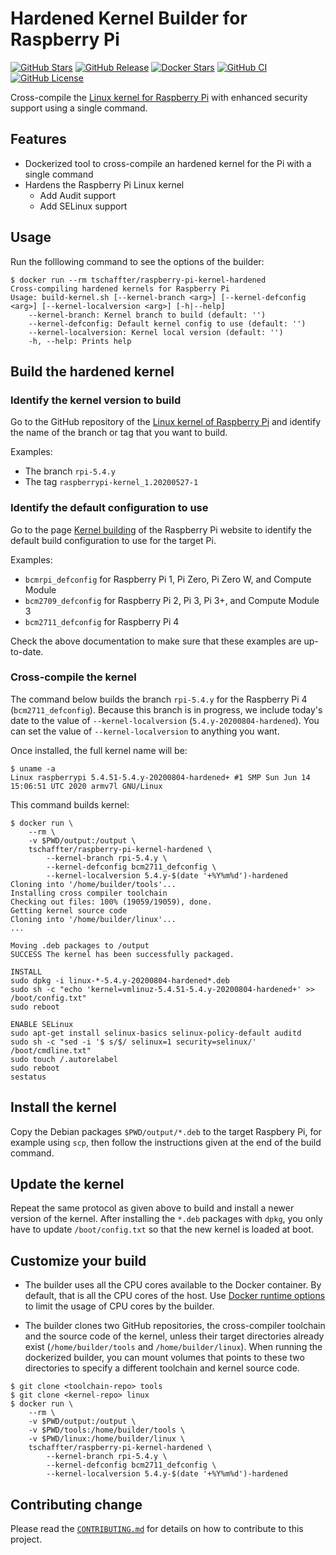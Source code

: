 # Hardened Kernel Builder for Raspberry Pi

[![GitHub Stars](https://img.shields.io/github/stars/tschaffter/raspberry-pi-kernel-hardened.svg?color=94398d&labelColor=555555&logoColor=ffffff&style=for-the-badge&logo=github)](https://github.com/tschaffter/raspberry-pi-kernel-hardened)
[![GitHub Release](https://img.shields.io/github/release/tschaffter/raspberry-pi-kernel-hardened.svg?color=94398d&labelColor=555555&logoColor=ffffff&style=for-the-badge&logo=github)](https://github.com/tschaffter/raspberry-pi-kernel-hardened/releases)
[![Docker Stars](https://img.shields.io/docker/stars/tschaffter/raspberry-pi-kernel-hardened.svg?color=94398d&labelColor=555555&logoColor=ffffff&style=for-the-badge&label=stars&logo=docker)](https://hub.docker.com/r/tschaffter/raspberry-pi-kernel-hardened)
[![GitHub CI](https://img.shields.io/github/workflow/status/tschaffter/raspberry-pi-kernel-hardened/ci.svg?color=94398d&labelColor=555555&logoColor=ffffff&style=for-the-badge&logo=github)](https://github.com/tschaffter/raspberry-pi-kernel-hardened)
[![GitHub License](https://img.shields.io/github/license/tschaffter/raspberry-pi-kernel-hardened.svg?color=94398d&labelColor=555555&logoColor=ffffff&style=for-the-badge&logo=github)](https://github.com/tschaffter/raspberry-pi-kernel-hardened)

Cross-compile the [Linux kernel for Raspberry Pi][raspberrypi_kernel_build] with
enhanced security support using a single command.

## Features

- Dockerized tool to cross-compile an hardened kernel for the Pi with a single command
- Hardens the Raspberry Pi Linux kernel
  - Add Audit support
  - Add SELinux support

## Usage

Run the folllowing command to see the options of the builder:

```console
$ docker run --rm tschaffter/raspberry-pi-kernel-hardened
Cross-compiling hardened kernels for Raspberry Pi
Usage: build-kernel.sh [--kernel-branch <arg>] [--kernel-defconfig <arg>] [--kernel-localversion <arg>] [-h|--help]
    --kernel-branch: Kernel branch to build (default: '')
    --kernel-defconfig: Default kernel config to use (default: '')
    --kernel-localversion: Kernel local version (default: '')
    -h, --help: Prints help
```

## Build the hardened kernel

### Identify the kernel version to build

Go to the GitHub repository of the [Linux kernel of Raspberry Pi][gh_raspberrypi/linux]
and identify the name of the branch or tag that you want to build.

Examples:

- The branch `rpi-5.4.y`
- The tag `raspberrypi-kernel_1.20200527-1`

### Identify the default configuration to use

Go to the page [Kernel building][raspberrypi_kernel_build] of the Raspberry Pi
website to identify the default build configuration to use for the target Pi.

Examples:

- `bcmrpi_defconfig` for Raspberry Pi 1, Pi Zero, Pi Zero W, and Compute Module
- `bcm2709_defconfig` for Raspberry Pi 2, Pi 3, Pi 3+, and Compute Module 3
- `bcm2711_defconfig` for Raspberry Pi 4

Check the above documentation to make sure that these examples are up-to-date.

### Cross-compile the kernel

The command below builds the branch `rpi-5.4.y` for the Raspberry Pi 4
(`bcm2711_defconfig`). Because this branch is in progress, we include today's
date to the value of `--kernel-localversion` (`5.4.y-20200804-hardened`). You
can set the value of `--kernel-localversion` to anything you want.

Once installed, the full kernel name will be:

```console
$ uname -a
Linux raspberrypi 5.4.51-5.4.y-20200804-hardened+ #1 SMP Sun Jun 14 15:06:51 UTC 2020 armv7l GNU/Linux
```

This command builds kernel:

```console
$ docker run \
    --rm \
    -v $PWD/output:/output \
    tschaffter/raspberry-pi-kernel-hardened \
        --kernel-branch rpi-5.4.y \
        --kernel-defconfig bcm2711_defconfig \
        --kernel-localversion 5.4.y-$(date '+%Y%m%d')-hardened
Cloning into '/home/builder/tools'...
Installing cross compiler toolchain
Checking out files: 100% (19059/19059), done.
Getting kernel source code
Cloning into '/home/builder/linux'...
...

Moving .deb packages to /output
SUCCESS The kernel has been successfully packaged.

INSTALL
sudo dpkg -i linux-*-5.4.y-20200804-hardened*.deb
sudo sh -c "echo 'kernel=vmlinuz-5.4.51-5.4.y-20200804-hardened+' >> /boot/config.txt"
sudo reboot

ENABLE SELinux
sudo apt-get install selinux-basics selinux-policy-default auditd
sudo sh -c "sed -i '$ s/$/ selinux=1 security=selinux/' /boot/cmdline.txt"
sudo touch /.autorelabel
sudo reboot
sestatus
```

## Install the kernel

Copy the Debian packages `$PWD/output/*.deb` to the target Raspbery Pi, for
example using `scp`, then follow the instructions given at the end of the build
command.

## Update the kernel

Repeat the same protocol as given above to build and install a newer version of
the kernel. After installing the `*.deb` packages with `dpkg`, you only have to
update `/boot/config.txt` so that the new kernel is loaded at boot.

## Customize your build

- The builder uses all the CPU cores available to the Docker container. By default,
that is all the CPU cores of the host. Use [Docker runtime options][docker_runtime_options]
to limit the usage of CPU cores by the builder.

- The builder clones two GitHub repositories, the cross-compiler toolchain and
the source code of the kernel, unless their target directories already exist
(`/home/builder/tools` and `/home/builder/linux`). When running the dockerized
builder, you can mount volumes that points to these two directories to specify
a different toolchain and kernel source code.

```console
$ git clone <toolchain-repo> tools
$ git clone <kernel-repo> linux
$ docker run \
    --rm \
    -v $PWD/output:/output \
    -v $PWD/tools:/home/builder/tools \
    -v $PWD/linux:/home/builder/linux \
    tschaffter/raspberry-pi-kernel-hardened \
        --kernel-branch rpi-5.4.y \
        --kernel-defconfig bcm2711_defconfig \
        --kernel-localversion 5.4.y-$(date '+%Y%m%d')-hardened
```

## Contributing change

Please read the [`CONTRIBUTING.md`](CONTRIBUTING.md) for details on how to
contribute to this project.

<!-- Definitions -->

[raspberrypi_kernel_build]: https://www.raspberrypi.org/documentation/linux/kernel/building.md
[gh_raspberrypi/linux]: https://github.com/raspberrypi/linux
[docker_runtime_options]: https://docs.docker.com/config/containers/resource_constraints/#cpu